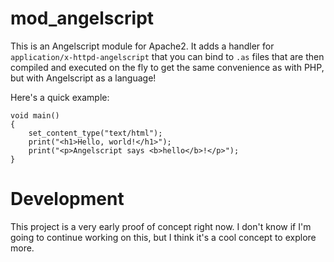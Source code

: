 # mod\_angelscript
This is an Angelscript module for Apache2. It adds a handler for `application/x-httpd-angelscript` that you can bind to `.as` files that are then compiled and executed on the fly to get the same convenience as with PHP, but with Angelscript as a language!

Here's a quick example:

	void main()
	{
		set_content_type("text/html");
		print("<h1>Hello, world!</h1>");
		print("<p>Angelscript says <b>hello</b>!</p>");
	}

# Development
This project is a very early proof of concept right now. I don't know if I'm going to continue working on this, but I think it's a cool concept to explore more.

